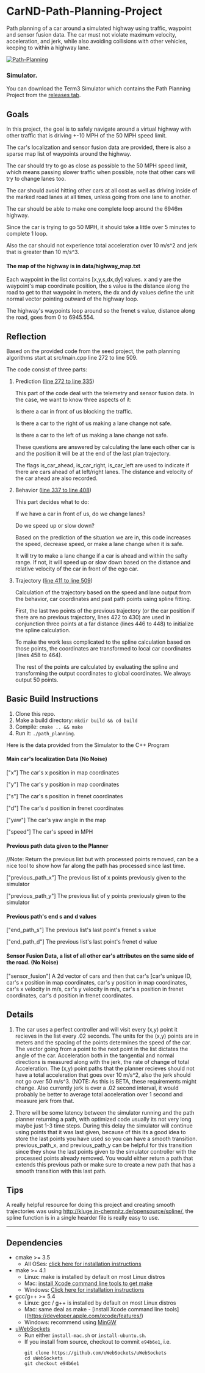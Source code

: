 # CarND-Path-Planning-Project

Path planning of a car around a simulated highway using traffic, waypoint and sensor fusion data. The car must not violate maximum velocity, acceleration, and jerk, while also avoiding collisions with other vehicles, keeping to within a highway lane.
   
[![Path-Planning](./ref/Path_Planning.gif)](https://youtu.be/QpL-A0ebQG0)

### Simulator.
You can download the Term3 Simulator which contains the Path Planning Project from the [releases tab](https://github.com/udacity/self-driving-car-sim/releases/tag/T3_v1.2).

## Goals
In this project, the goal is to safely navigate around a virtual highway with other traffic that is driving +-10 MPH of the 50 MPH speed limit. 

The car's localization and sensor fusion data are provided, there is also a sparse map list of waypoints around the highway. 

The car should try to go as close as possible to the 50 MPH speed limit, which means passing slower traffic when possible, note that other cars will try to change lanes too. 

The car should avoid hitting other cars at all cost as well as driving inside of the marked road lanes at all times, unless going from one lane to another. 

The car should be able to make one complete loop around the 6946m highway. 

Since the car is trying to go 50 MPH, it should take a little over 5 minutes to complete 1 loop. 

Also the car should not experience total acceleration over 10 m/s^2 and jerk that is greater than 10 m/s^3.

#### The map of the highway is in data/highway_map.txt
Each waypoint in the list contains  [x,y,s,dx,dy] values. x and y are the waypoint's map coordinate position, the s value is the distance along the road to get to that waypoint in meters, the dx and dy values define the unit normal vector pointing outward of the highway loop.

The highway's waypoints loop around so the frenet s value, distance along the road, goes from 0 to 6945.554.


## Reflection

Based on the provided code from the seed project, the path planning algorithms start at src/main.cpp line 272 to line 509. 

The code consist of three parts:

1. Prediction ([line 272 to line 335](./src/main.cpp#L272))

    This part of the code deal with the telemetry and sensor fusion data. In the case, we want to know three aspects of it:

    Is there a car in front of us blocking the traffic.
    
    Is there a car to the right of us making a lane change not safe.
    
    Is there a car to the left of us making a lane change not safe.
    
    These questions are answered by calculating the lane each other car is and the position it will be at the end of the last plan trajectory. 
    
    The flags is_car_ahead, is_car_right, is_car_left are used to indicate if there are cars ahead of at left/right lanes. The distance and velocity of the car ahead are also recorded.

2. Behavior ([line 337 to line 408](./src/main.cpp#L337))

    This part decides what to do:

    If we have a car in front of us, do we change lanes?
    
    Do we speed up or slow down?
    
    Based on the prediction of the situation we are in, this code increases the speed, decrease speed, or make a lane change when it is safe. 
    
    It will try to make a lane change if a car is ahead and within the safty range. 
    If not, it will speed up or slow down based on the distance and relative velocity of the car in front of the ego car.

3. Trajectory ([line 411 to line 509](./src/main.cpp#L411))

    Calculation of the trajectory based on the speed and lane output from the behavior, car coordinates and past path points using spline fitting.

    First, the last two points of the previous trajectory (or the car position if there are no previous trajectory, lines 422 to 430) are used in conjunction three points at a far distance (lines 446 to 448) to initialize the spline calculation. 
    
    To make the work less complicated to the spline calculation based on those points, the coordinates are transformed to local car coordinates (lines 458 to 464).

    The rest of the points are calculated by evaluating the spline and transforming the output coordinates to global coordinates. We always output 50 points.


## Basic Build Instructions

1. Clone this repo.
2. Make a build directory: `mkdir build && cd build`
3. Compile: `cmake .. && make`
4. Run it: `./path_planning`.

Here is the data provided from the Simulator to the C++ Program

#### Main car's localization Data (No Noise)

["x"] The car's x position in map coordinates

["y"] The car's y position in map coordinates

["s"] The car's s position in frenet coordinates

["d"] The car's d position in frenet coordinates

["yaw"] The car's yaw angle in the map

["speed"] The car's speed in MPH

#### Previous path data given to the Planner

//Note: Return the previous list but with processed points removed, can be a nice tool to show how far along
the path has processed since last time. 

["previous_path_x"] The previous list of x points previously given to the simulator

["previous_path_y"] The previous list of y points previously given to the simulator

#### Previous path's end s and d values 

["end_path_s"] The previous list's last point's frenet s value

["end_path_d"] The previous list's last point's frenet d value

#### Sensor Fusion Data, a list of all other car's attributes on the same side of the road. (No Noise)

["sensor_fusion"] A 2d vector of cars and then that car's [car's unique ID, car's x position in map coordinates, car's y position in map coordinates, car's x velocity in m/s, car's y velocity in m/s, car's s position in frenet coordinates, car's d position in frenet coordinates. 

## Details

1. The car uses a perfect controller and will visit every (x,y) point it recieves in the list every .02 seconds. The units for the (x,y) points are in meters and the spacing of the points determines the speed of the car. The vector going from a point to the next point in the list dictates the angle of the car. Acceleration both in the tangential and normal directions is measured along with the jerk, the rate of change of total Acceleration. The (x,y) point paths that the planner recieves should not have a total acceleration that goes over 10 m/s^2, also the jerk should not go over 50 m/s^3. (NOTE: As this is BETA, these requirements might change. Also currently jerk is over a .02 second interval, it would probably be better to average total acceleration over 1 second and measure jerk from that.

2. There will be some latency between the simulator running and the path planner returning a path, with optimized code usually its not very long maybe just 1-3 time steps. During this delay the simulator will continue using points that it was last given, because of this its a good idea to store the last points you have used so you can have a smooth transition. previous_path_x, and previous_path_y can be helpful for this transition since they show the last points given to the simulator controller with the processed points already removed. You would either return a path that extends this previous path or make sure to create a new path that has a smooth transition with this last path.

## Tips

A really helpful resource for doing this project and creating smooth trajectories was using http://kluge.in-chemnitz.de/opensource/spline/, the spline function is in a single hearder file is really easy to use.

---

## Dependencies

* cmake >= 3.5
  * All OSes: [click here for installation instructions](https://cmake.org/install/)
* make >= 4.1
  * Linux: make is installed by default on most Linux distros
  * Mac: [install Xcode command line tools to get make](https://developer.apple.com/xcode/features/)
  * Windows: [Click here for installation instructions](http://gnuwin32.sourceforge.net/packages/make.htm)
* gcc/g++ >= 5.4
  * Linux: gcc / g++ is installed by default on most Linux distros
  * Mac: same deal as make - [install Xcode command line tools]((https://developer.apple.com/xcode/features/)
  * Windows: recommend using [MinGW](http://www.mingw.org/)
* [uWebSockets](https://github.com/uWebSockets/uWebSockets)
  * Run either `install-mac.sh` or `install-ubuntu.sh`.
  * If you install from source, checkout to commit `e94b6e1`, i.e.
    ```
    git clone https://github.com/uWebSockets/uWebSockets 
    cd uWebSockets
    git checkout e94b6e1
    ```






